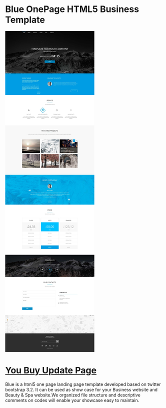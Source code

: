 Blue OnePage HTML5 Business Template
========
<img src="https://raw.githubusercontent.com/websitebloger/free-css-temp/live-demo-page/7650444a-a970-11e4-91e4-6f53baebca995.jpg" />

<a href="https://plus.google.com/u/0/+SamuelBetio/">You Buy Update Page</a>
========
Blue is a html5 one page landing page template developed based on twitter bootstrap 3.2. It can be used as show case for your Business website and Beauty &amp; Spa website.We organized file structure and descriptive comments on codes will enable your showcase easy to maintain.
